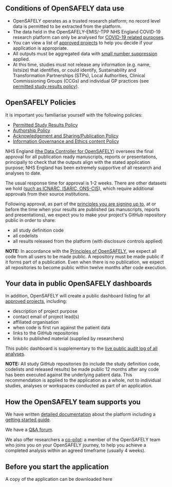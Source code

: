 ## Conditions of OpenSAFELY data use
* OpenSAFELY operates as a trusted research platform; no record level data is permitted to be extracted from the platform.
* The data held in the OpenSAFELY-EMIS/-TPP NHS England COVID-19 research platform can only be analysed for [COVID-19 related purposes](https://www.england.nhs.uk/contact-us/privacy-notice/how-we-use-your-information/covid-19-response/coronavirus-covid-19-research-platform/).
* You can view a list of [approved projects](https://www.opensafely.org/approved-projects/) to help you decide if your application is appropriate.
* All outputs must be aggregated data with [small number suppression](https://securedatagroup.org/sdc-handbook/) applied.
* At this time, studies must not release any information (e.g. name, listsize) that identifies, or could identify, Sustainability and Transformation Partnerships (STPs), Local Authorities, Clinical Commissioning Groups (CCGs) and individual GP practices (see [permitted study results policy](https://www.opensafely.org/policies-for-researchers/#permitted-study-results-policy)).

## OpenSAFELY Policies

It is important you familiarise yourself with the following policies:

* [Permitted Study Results Policy](https://www.opensafely.org/policies-for-researchers/#permitted-study-results-policy)
* [Authorship Policy](https://www.opensafely.org/policies-for-researchers/#authorship-policy)
* [Acknowledgement and Sharing/Publication Policy](https://www.opensafely.org/policies-for-researchers/#acknowledgment-and-data-sharing--publication-policy)
* [Information Governance and Ethics content Policy](https://www.opensafely.org/policies-for-researchers/#information-governance-and-ethics-content-policy)

NHS England ([the Data Controller for OpenSAFELY](https://www.england.nhs.uk/contact-us/privacy-notice/how-we-use-your-information/covid-19-response/coronavirus-covid-19-research-platform/)) oversees the final approval for all publication ready manuscripts, reports or presentations, principally to check that the outputs align with the stated application purpose; NHS England has been extremely supportive of all research and analyses to date.

The usual response time for approval is 1-2 weeks. There are other datasets we hold ([such as ICNARC, ISARIC, ONS-CIS](https://www.opensafely.org/policies-for-researchers/#for-the-datasets-listed-below)), which require additional approvals from their source institutions.

Following approval, as part of the [principles you are signing up to](https://www.opensafely.org/principles/), at or before the time when your results are published (as  manuscripts, reports and presentations), we expect you to make your project's GitHub repository public in order to share:

* all study definition code
* all codelists
* all results released from the platform (with disclosure controls applied)

**NOTE:** In accordance with the [Principles of OpenSAFELY](https://www.opensafely.org/about/#transparency-and-public-logs), we expect all code from all users to be made public. A repository must be made public if it forms part of a publication. Even when there is no publication, we expect all repositories to become public within twelve months after code execution.

## Your data in public OpenSAFELY dashboards
In addition, OpenSAFELY will create a public dashboard listing for all [approved projects](https://www.opensafely.org/approved-projects/), including:

* description of project purpose
* contact email of project lead(s)
* affiliated organisation
* when code is first run against the patient data
* links to the GitHub repositories
* links to published material (supplied by researchers)

This public dashboard is supplementary to the [live public audit log of all analyses](https://jobs.opensafely.org/).

**NOTE:** All study GitHub repositories (to include the study definition code, codelists and released results) be made public 12 months after any code has been executed against the underlying patient data. This recommendation is applied to the application as a whole, not to individual studies, analyses or workspaces conducted as part of an application.   

## How the OpenSAFELY team supports you
We have written [detailed documentation](https://docs.opensafely.org/) about the platform including a [getting started guide](https://docs.opensafely.org/getting-started/).

We have a [Q&A forum](https://github.com/opensafely/documentation/discussions).

We also offer researchers a [co-pilot](https://www.bennett.ox.ac.uk/blog/2021/08/opensafely-co-pilot-programme-assisting-users-on-their-opensafely-journey/): a member of the OpenSAFELY team who joins you on your OpenSAFELY journey, to help you achieve a completed analysis within an agreed timeframe (usually 4 weeks).

## Before you start the application  
A copy of the application can be downloaded here 

